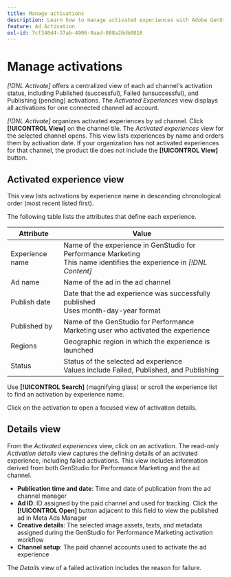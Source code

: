 ```yaml
---
title: Manage activations
description: Learn how to manage activated experiences with Adobe GenStudio for Performance Marketing.
feature: Ad Activation
exl-id: 7cf340d4-37ab-4906-9aad-088a26db0818
---
```

# Manage activations

_[!DNL Activate]_  offers a centralized view of each ad channel's activation status, including Published (successful), Failed (unsuccessful), and Publishing (pending) activations. The _Activated Experiences_ view displays all activations for one connected channel ad account.

_[!DNL Activate]_  organizes activated experiences by ad channel. Click **[!UICONTROL View]** on the channel tile. The _Activated experiences_ view for the selected channel opens. This view lists experiences by name and orders them by activation date. If your organization has not activated experiences for that channel, the product tile does not include the **[!UICONTROL View]** button.

## Activated experience view

This view lists activations by experience name in descending chronological order (most recent listed first).

The following table lists the attributes that define each experience.

| Attribute        | Value                                                                                       |
|------------------|---------------------------------------------------------------------------------------------|
| Experience name  | Name of the experience in GenStudio for Performance Marketing<br>This name identifies the experience in _[!DNL Content]_ |
| Ad name          | Name of the ad in the ad channel                                                           |
| Publish date     | Date that the ad experience was successfully published<br>Uses month-day-year format         |
| Published by     | Name of the GenStudio for Performance Marketing user who activated the experience          |
| Regions          | Geographic region in which the experience is launched     |
| Status           | Status of the selected ad experience<br>Values include Failed, Published, and Publishing    |

Use **[!UICONTROL Search]** (magnifying glass) or scroll the experience list to find an activation by experience name.

Click on the activation to open a focused view of activation details.

## Details view

From the _Activated experiences_ view, click on an activation. The read-only _Activation details_ view captures the defining details of an activated experience, including failed activations. This view includes information derived from both GenStudio for Performance Marketing and the ad channel.

* **Publication time and date**: Time and date of publication from the ad channel manager
* **Ad ID**: ID assigned by the paid channel and used for tracking. Click the **[!UICONTROL Open]** button adjacent to this field to view the published ad in Meta Ads Manager
* **Creative details**: The selected image assets, texts, and metadata assigned during the GenStudio for Performance Marketing activation workflow
* **Channel setup**: The paid channel accounts used to activate the ad experience

The _Details_ view of a failed activation includes the reason for failure.
